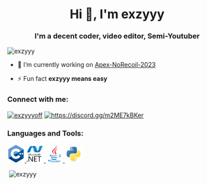 <h1 align="center">Hi 👋, I'm exzyyy</h1>
<h3 align="center">I'm a decent coder, video editor, Semi-Youtuber</h3>

<p align="left"> <img src="https://komarev.com/ghpvc/?username=exzyyy&label=Profile%20views&color=0e75b6&style=flat" alt="exzyyy" /> </p>

- 🔭 I’m currently working on [Apex-NoRecoil-2023](https://github.com/exzyyywakeup/Apex-NoRecoil-2023)

- ⚡ Fun fact **exzyyy means easy**

<h3 align="left">Connect with me:</h3>
<p align="left">
<a href="https://www.youtube.com/c/exzyyyoff" target="blank"><img align="center" src="https://raw.githubusercontent.com/rahuldkjain/github-profile-readme-generator/master/src/images/icons/Social/youtube.svg" alt="exzyyyoff" height="30" width="40" /></a>
<a href="https://discord.gg/https://discord.gg/m2ME7kBKer" target="blank"><img align="center" src="https://raw.githubusercontent.com/rahuldkjain/github-profile-readme-generator/master/src/images/icons/Social/discord.svg" alt="https://discord.gg/m2ME7kBKer" height="30" width="40" /></a>
</p>

<h3 align="left">Languages and Tools:</h3>
<p align="left"> <a href="https://www.w3schools.com/cpp/" target="_blank" rel="noreferrer"> <img src="https://raw.githubusercontent.com/devicons/devicon/master/icons/cplusplus/cplusplus-original.svg" alt="cplusplus" width="40" height="40"/> </a> <a href="https://dotnet.microsoft.com/" target="_blank" rel="noreferrer"> <img src="https://raw.githubusercontent.com/devicons/devicon/master/icons/dot-net/dot-net-original-wordmark.svg" alt="dotnet" width="40" height="40"/> </a> <a href="https://www.java.com" target="_blank" rel="noreferrer"> <img src="https://raw.githubusercontent.com/devicons/devicon/master/icons/java/java-original.svg" alt="java" width="40" height="40"/> </a> <a href="https://www.python.org" target="_blank" rel="noreferrer"> <img src="https://raw.githubusercontent.com/devicons/devicon/master/icons/python/python-original.svg" alt="python" width="40" height="40"/> </a> </p>

<p>&nbsp;<img align="center" src="https://github-readme-stats.vercel.app/api?username=exzyyy&show_icons=true&locale=en" alt="exzyyy" /></p>
